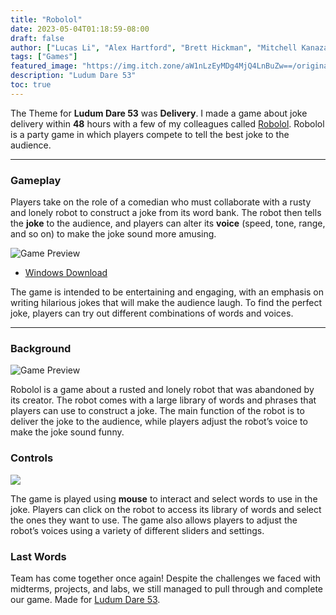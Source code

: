 ```yaml
---
title: "Robolol"
date: 2023-05-04T01:18:59-08:00
draft: false
author: ["Lucas Li", "Alex Hartford", "Brett Hickman", "Mitchell Kanazawa"]
tags: ["Games"]
featured_image: "https://img.itch.zone/aW1nLzEyMDg4MjQ4LnBuZw==/original/%2F89Ln4.png"
description: "Ludum Dare 53"
toc: true
---
```


The Theme for **Ludum Dare 53** was **Delivery**. I made a game about joke delivery within **48** hours with a few of my colleagues called [Robolol](https://kanaz312.itch.io/robolol). Robolol is a party game in which players compete to tell the best joke to the audience. <!--more-->

---

### Gameplay

Players take on the role of a comedian who must collaborate with a rusty and lonely robot to construct a joke from its word bank. The robot then tells the **joke** to the audience, and players can alter its **voice** (speed, tone, range, and so on) to make the joke sound more amusing.

![Game Preview](https://img.itch.zone/aW1hZ2UvMjA0ODE1MC8xMjA4ODMzMS5wbmc=/794x1000/1Zgpe4.png)

* [Windows Download](https://kanaz312.itch.io/robolol)

The game is intended to be entertaining and engaging, with an emphasis on writing hilarious jokes that will make the audience laugh. To find the perfect joke, players can try out different combinations of words and voices.

---
### Background

![Game Preview](https://img.itch.zone/aW1hZ2UvMjA0ODE1MC8xMjA4ODMzMy5wbmc=/794x1000/GI2A7i.png)

Robolol is a game about a rusted and lonely robot that was abandoned by its creator. The robot comes with a large library of words and phrases that players can use to construct a joke. The main function of the robot is to deliver the joke to the audience, while players adjust the robot’s voice to make the joke sound funny.

### Controls

![](https://img.itch.zone/aW1hZ2UvMjA0ODE1MC8xMjA4ODMzMi5wbmc=/794x1000/calnVQ.png)

The game is played using **mouse** to interact and select words to use in the joke. Players can click on the robot to access its library of words and select the ones they want to use. The game also allows players to adjust the robot’s voices using a variety of different sliders and settings.

### Last Words

Team has come together once again! Despite the challenges we faced with midterms, projects, and labs, we still managed to pull through and complete our game.  Made for [Ludum Dare 53](https://ldjam.com/events/ludum-dare/53).

